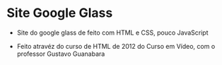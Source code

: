 # Site Google Glass

* Site do google glass de feito com HTML e CSS, pouco JavaScript

* Feito atravéz do curso de HTML de 2012 do Curso em Vídeo, com o professor Gustavo Guanabara
